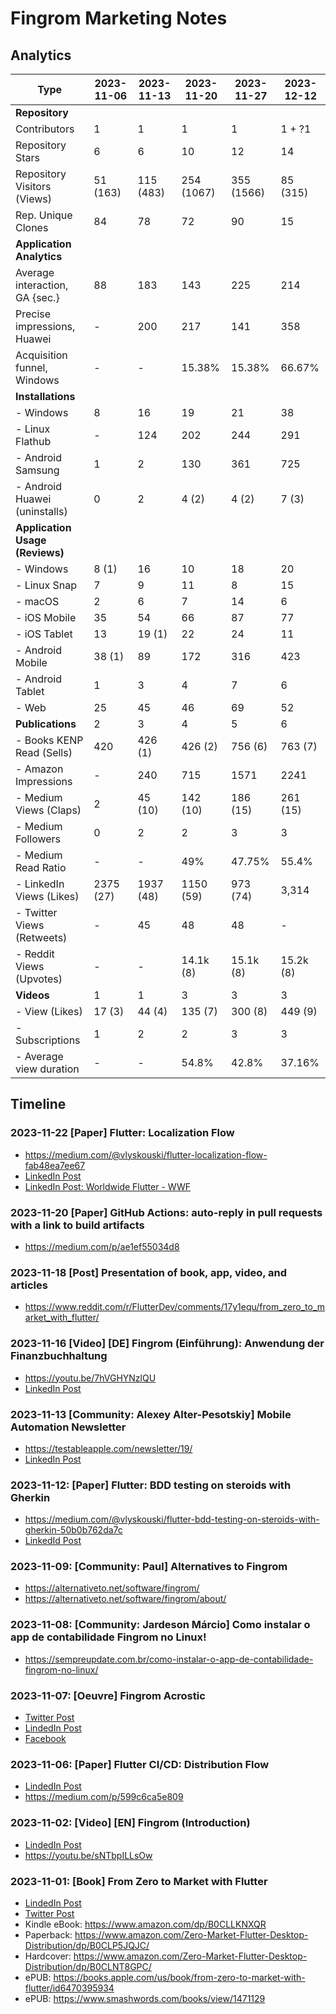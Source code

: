 # Fingrom Marketing Notes

## Analytics

| Type                           | 2023-11-06 | 2023-11-13 | 2023-11-20 | 2023-11-27 | 2023-12-12 |
|--------------------------------|------------|------------|------------|------------|------------|
| **Repository**                 |            |            |            |            |            |
| Contributors                   |    1       |    1       |    1       |  1         |  1 + ?1    |
| Repository Stars               |    6       |    6       |   10       |  12        | 14         |
| Repository Visitors (Views)    |   51 (163) |  115 (483) |  254 (1067)|  355 (1566)| 85 (315)   |
| Rep. Unique Clones             |   84       |   78       |   72       |  90        | 15         |
| **Application Analytics**      |            |            |            |            |            |
| Average interaction, GA {sec.} |   88       |  183       |  143       |  225       | 214        |
| Precise impressions, Huawei    |    -       |  200       |  217       |  141       | 358        |
| Acquisition funnel, Windows    |    -       |    -       |  15.38%    |  15.38%    | 66.67%     |
| **Installations**              |            |            |            |            |            |
| - Windows                      |    8       |   16       |   19       | 21         | 38         |
| - Linux Flathub                |    -       |  124       |  202       | 244        | 291        |
| - Android Samsung              |    1       |    2       |  130       | 361        | 725        |
| - Android Huawei (uninstalls)  |    0       |    2       |    4 (2)   | 4 (2)      | 7 (3)      |
| **Application Usage (Reviews)**|            |            |            |            |            |
| - Windows                      |    8 (1)   |   16       |   10       | 18         | 20         |
| - Linux Snap                   |    7       |    9       |   11       | 8          | 15         |
| - macOS                        |    2       |    6       |    7       | 14         | 6          |
| - iOS Mobile                   |   35       |   54       |   66       | 87         | 77         |
| - iOS Tablet                   |   13       |   19 (1)   |   22       | 24         | 11         |
| - Android Mobile               |   38 (1)   |   89       |  172       | 316        | 423        |
| - Android Tablet               |    1       |    3       |    4       | 7          | 6          |
| - Web                          |   25       |   45       |   46       | 69         | 52         |
| **Publications**               |    2       |    3       |    4       | 5          | 6          |
| - Books KENP Read (Sells)      |  420       |  426 (1)   |  426 (2)   | 756 (6)    | 763 (7)    |
| - Amazon Impressions           |    -       |  240       |  715       | 1571       | 2241       |
| - Medium Views (Claps)         |    2       |   45 (10)  |  142 (10)  | 186 (15)   | 261 (15)   |
| - Medium Followers             |    0       |    2       |    2       | 3          | 3          |
| - Medium Read Ratio            |    -       |    -       |   49%      | 47.75%     | 55.4%      |
| - LinkedIn Views (Likes)       | 2375 (27)  | 1937 (48)  | 1150 (59)  | 973 (74)   | 3,314      |
| - Twitter Views (Retweets)     |    -       |   45       |   48       | 48         | -          |
| - Reddit Views (Upvotes)       |    -       |    -       | 14.1k (8)  | 15.1k (8)  | 15.2k (8)  |
| **Videos**                     |    1       |    1       |    3       |  3         | 3          |
| - View (Likes)                 |   17 (3)   |   44 (4)   |  135 (7)   |  300 (8)   | 449 (9)    |
| - Subscriptions                |    1       |    2       |    2       |  3         | 3          |
| - Average view duration        |    -       |    -       | 54.8%      |  42.8%     | 37.16%     |


## Timeline

### 2023-11-22 [Paper] Flutter: Localization Flow
- https://medium.com/@vlyskouski/flutter-localization-flow-fab48ea7ee67
- [LinkedIn Post](https://www.linkedin.com/posts/v-lyskouski_flutter-localization-flow-activity-7133076752821596160-6F1E)
- [LinkedIn Post: Worldwide Flutter - WWF](https://www.linkedin.com/feed/update/urn:li:groupPost:8833665-7133072924810330112/)

### 2023-11-20 [Paper] GitHub Actions: auto-reply in pull requests with a link to build artifacts
- https://medium.com/p/ae1ef55034d8

### 2023-11-18 [Post] Presentation of book, app, video, and articles 
- https://www.reddit.com/r/FlutterDev/comments/17y1equ/from_zero_to_market_with_flutter/

### 2023-11-16 [Video] [DE] Fingrom (Einführung): Anwendung der Finanzbuchhaltung
- https://youtu.be/7hVGHYNzlQU
- [LinkedIn Post](https://www.linkedin.com/posts/v-lyskouski_de-fingrom-einf%C3%BChrung-anwendung-der-activity-7130569448888877056-jKHg)

### 2023-11-13 [Community: Alexey Alter-Pesotskiy] Mobile Automation Newsletter 
- https://testableapple.com/newsletter/19/
- [LinkedIn Post](https://www.linkedin.com/feed/update/urn:li:activity:7129545454538625025/)

### 2023-11-12: [Paper] Flutter: BDD testing on steroids with Gherkin
- https://medium.com/@vlyskouski/flutter-bdd-testing-on-steroids-with-gherkin-50b0b762da7c
- [LinkedId Post](https://www.linkedin.com/posts/v-lyskouski_flutter-bdd-testing-on-steroids-with-gherkin-activity-7129214717285326848-Rhwt)

### 2023-11-09: [Community: Paul] Alternatives to Fingrom
- https://alternativeto.net/software/fingrom/
- https://alternativeto.net/software/fingrom/about/

### 2023-11-08: [Community: Jardeson Márcio] Como instalar o app de contabilidade Fingrom no Linux!
- https://sempreupdate.com.br/como-instalar-o-app-de-contabilidade-fingrom-no-linux/

### 2023-11-07: [Oeuvre] Fingrom Acrostic
- [Twitter Post](https://x.com/TheFieryCat/status/1721751900641509508)
- [LindedIn Post](https://www.linkedin.com/feed/update/urn:li:activity:7127580446900563968/)
- [Facebook](https://www.facebook.com/vlyskouski/posts/pfbid02wMANkPSWoXAD4oEHZr9wMY7pud1rhHqMU5wMFpNXehAAYjPscBRDPBKQ6QmmomNcl)

### 2023-11-06: [Paper] Flutter CI/CD: Distribution Flow
- [LindedIn Post](https://www.linkedin.com/feed/update/urn:li:activity:7127253298914410496)
- https://medium.com/p/599c6ca5e809

### 2023-11-02: [Video] [EN] Fingrom (Introduction)
- [LindedIn Post](https://www.linkedin.com/feed/update/urn:li:activity:7125980488401342464)
- https://youtu.be/sNTbpILLsOw

### 2023-11-01: [Book] From Zero to Market with Flutter
- [LindedIn Post](https://www.linkedin.com/feed/update/urn:li:activity:7125387035850211329)
- [Twitter Post](https://x.com/TheFieryCat/status/1719625739878748347)
- Kindle eBook: https://www.amazon.com/dp/B0CLLKNXQR
- Paperback: https://www.amazon.com/Zero-Market-Flutter-Desktop-Distribution/dp/B0CLP5JQJC/
- Hardcover: https://www.amazon.com/Zero-Market-Flutter-Desktop-Distribution/dp/B0CLNT8GPC/
- ePUB: https://books.apple.com/us/book/from-zero-to-market-with-flutter/id6470395934
- ePUB: https://www.smashwords.com/books/view/1471129
